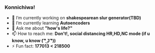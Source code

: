 ### Konnichiwa!
<!--
**sirreajohn/sirreajohn** is a ✨ _special_ ✨ repository because its `README.md` (this file) appears on your GitHub profile.

Here are some ideas to get you started:
-->
- 🔭 I’m currently working on <b>shakespearean slur generator(TBD)</b>
- 🥘 I’m currently learning <b> Autoencoders </b>
- 💬 Ask me about <b> "how's life?" </b>
- 📫 How to reach me: <b> Don't!, social distancing HR,HD,NC mode (if u know, u know ( ͡° ͜ʖ ͡°)) </b>
- ⚡ Fun fact: <b> 177013 < 218500 </b>

